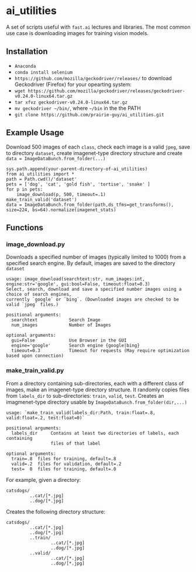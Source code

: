 # ai_utilities

A set of scripts useful with `fast.ai` lectures and libraries.
The most common use case is downloading images for training vision models.

## Installation
- `Anaconda`
- `conda install selenium`
- `https://github.com/mozilla/geckodriver/releases/` to download Geckodriver (Firefox) for your opearting system: 
- `wget https://github.com/mozilla/geckodriver/releases/geckodriver-v0.24.0-linux64.tar.gz`
- `tar xfvz geckodriver-v0.24.0-linux64.tar.gz`
- `mv geckodriver ~/bin/`, where `~/bin` in the the PATH
- `git clone https://github.com/prairie-guy/ai_utilities.git `


## Example Usage
Download 500 images of each `class`, check each image is a valid `jpeg`, save to directory `dataset`, create imagenet-type directory structure and create `data = ImageDataBunch.from_folder(...)`
```
sys.path.append(your-parent-directory-of-ai_utilities)
from ai_utilities import *
path = Path.cwd()/'dataset'
pets = ['dog', 'cat', 'gold fish', 'tortise', 'snake' ]
for p in pets:
    image_download(p, 500, timeout=.1)
make_train_valid('dataset')
data = ImageDataBunch.from_folder(path,ds_tfms=get_transforms(), size=224, bs=64).normalize(imagenet_stats)
```    

## Functions
### image_download.py
Downloads a specified number of images (typically limited to 1000) from a specified search engine. By default, images are saved to the directory `dataset`

```
usage: image_download(searchtext:str, num_images:int, engine:str='google', gui:bool=False, timeout:float=0.3)
Select, search, download and save a specified number images using a choice of search engines, 
currently `google` or `bing`. (Downloaded images are checked to be valid `jpeg` files.)

positional arguments:
  searchtext            Search Image
  num_images            Number of Images

optional arguments:
  gui=False             Use Browser in the GUI
  engine='google'       Search engine {google|bing}
  timeout=0.3           Timeout for requests (May require optimization based upon connection)
```



### make_train_valid.py
From a directory containing sub-directories, each with a different class of images, make an imagenet-type directory structure.
It randomly copies files from `labels_dir` to sub-directories: `train`, `valid`, `test`. Creates an imagmenet-type directory usable by `ImageDataBunch.from_folder(dir,...)`

```
usage: `make_train_valid(labels_dir:Path, train:float=.8, valid:float=.2, test:float=0)`
                           
positional arguments:
  labels_dir     Contains at least two directories of labels, each containing
                 files of that label

optional arguments:
  train=.8  files for training, default=.8
  valid=.2  files for validation, default=.2
  test=  0  files for training, default=.0
```

For example, given a directory:
```
catsdogs/
         ..cat/[*.jpg]
         ..dog/[*.jpg]
```         

Creates the following directory structure:
```
catsdogs/
         ..cat/[*.jpg]
         ..dog/[*.jpg]
         ..train/
                 ..cat/[*.jpg]
                 ..dog/[*.jpg]
         ..valid/
                 ..cat/[*.jpg]
                 ..dog/[*.jpg]
```
